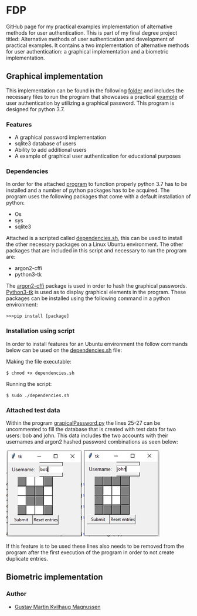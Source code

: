 # FDP
GitHub page for my practical examples implementation of alternative methods for user authentication. This is part of my final degree project titled: Alternative methods of user authentication and development of practical examples. It contains a two implementation of alternative methods for user authentication: a graphical implementation and a biometric implementation.

## Graphical implementation

This implementation can be found in the following [folder](https://github.com/Gustav-Magnussen/FDP/tree/main/graphical) and includes the necessary files to run the program that showcases a practical [example](https://github.com/Gustav-Magnussen/FDP/blob/main/graphical/graphicalPassword_3.py) of user authentication by utilizing a graphical password. This program is designed for python 3.7.

### Features

* A graphical password implementation
* sqlite3 database of users
* Ability to add additional users
* A example of graphical user authentication for educational purposes

### Dependencies

In order for the attached [program](https://raw.githubusercontent.com/Gustav-Magnussen/FDP/main/graphical/graphicalPassword_3.py) to function properly python 3.7 has to be installed  and a number of python packages has to be acquired. The program uses the following packages that come with a default installation of python:

* Os
* sys
* sqlite3

Attached is a scripted called [dependencies.sh](https://raw.githubusercontent.com/Gustav-Magnussen/FDP/main/dependencies.sh), this can be used to install the other necessary packages on a Linux Ubuntu environment. The other packages that are included  in this script and necessary to run the program are:

* argon2-cffi
* python3-tk

The [argon2-cffi](https://pypi.org/project/argon2-cffi/) package is used in order to hash the graphical passwords. [Python3-tk](https://docs.python.org/3/library/tkinter.html) is used as to display graphical elements in the program.  These packages can be installed using the following command in a python environment:

```
>>>pip install [package]
```

### Installation using script

In order to install features for an Ubuntu environment the follow commands below can be used on the [dependencies.sh](https://raw.githubusercontent.com/Gustav-Magnussen/FDP/main/dependencies.sh) file:

Making the file executable:
```
$ chmod +x dependencies.sh
```
Running the script:
```
$ sudo ./dependencies.sh
```
### Attached test data

Within the program [grapicalPassword.py](https://raw.githubusercontent.com/Gustav-Magnussen/FDP/main/graphical/graphicalPassword_3.py) the lines 25-27 can be uncommented to fill the database that is created with test data for two users: bob and john. This data includes the two accounts with their usernames and argon2 hashed password combinations as seen below:

![User entry for account bob](https://github.com/Gustav-Magnussen/FDP/blob/main/graphical/images/bob.png)
![User entry for account john](https://github.com/Gustav-Magnussen/FDP/blob/main/graphical/images/john.png)

If this feature is to be used these lines also needs to be removed from the program after the first execution of the program in order to not create duplicate entries.

## Biometric implementation

### Author
* [Gustav Martin Kvilhaug Magnussen](https://github.com/Gustav-Magnussen)
